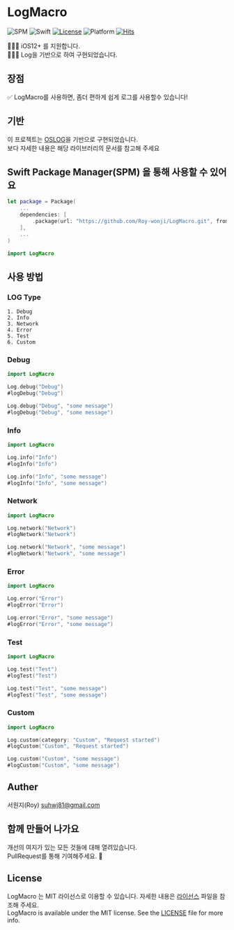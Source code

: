# LogMacro

![SPM](https://img.shields.io/badge/SPM-compatible-brightgreen.svg)
![Swift](https://img.shields.io/badge/Swift-6.0-orange.svg)
[![License](https://img.shields.io/github/license/pelagornis/PLCommand)](https://github.com/pelagornis/PLCommand/blob/main/LICENSE)
![Platform](https://img.shields.io/badge/platforms-macOS%2010.5-red)
[![Hits](https://hits.seeyoufarm.com/api/count/incr/badge.svg?url=https%3A%2F%2Fgithub.com%2FMonsteel%2FLogMacro&count_bg=%2379C83D&title_bg=%23555555&icon=&icon_color=%23E7E7E7&title=hits&edge_flat=false)](https://hits.seeyoufarm.com)

💁🏻‍♂️ iOS12+ 를 지원합니다.<br>
💁🏻‍♂️ Log을 기반으로 하여 구현되었습니다.<br>

## 장점
✅ LogMacro를 사용하면, 좀더 편하게 쉽게 로그를 사용할수 있습니다!


## 기반
이 프로젝트는 [OSLOG](https://developer.apple.com/documentation/os/oslog)을 기반으로 구현되었습니다.<br>
보다 자세한 내용은 해당 라이브러리의 문서를 참고해 주세요

## Swift Package Manager(SPM) 을 통해 사용할 수 있어요
```swift
let package = Package(
    ...
    dependencies: [
        .package(url: "https://github.com/Roy-wonji/LogMacro.git", from: "1.0.5")
    ],
    ...
)
```
```swift
import LogMacro
```

## 사용 방법</br>

### LOG Type
```
1. Debug
2. Info
3. Network
4. Error
5. Test
6. Custom
```

### Debug

```swift
import LogMacro

Log.debug("Debug")
#logDebug("Debug")

Log.debug("Debug", "some message")
#logDebug("Debug", "some message")
```

### Info

```swift
import LogMacro

Log.info("Info")
#logInfo("Info")

Log.info("Info", "some message")
#logInfo("Info", "some message")

```

### Network

```swift
import LogMacro

Log.network("Network")
#logNetwork("Network")

Log.network("Network", "some message")
#logNetwork("Network", "some message")
```

### Error

```swift
import LogMacro

Log.error("Error")
#logError("Error")

Log.error("Error", "some message")
#logError("Error", "some message")
```

### Test

```swift
import LogMacro

Log.test("Test")
#logTest("Test")

Log.test("Test", "some message")
#logTest("Test", "some message")
```

### Custom

```swift
import LogMacro

Log.custom(category: "Custom", "Request started")
#logCustom("Custom", "Request started")

Log.custom("Custom", "some message")
#logCustom("Custom", "some message")
```

## Auther
서원지(Roy) [suhwj81@gmail.com](suhwj81@gmail.com)


## 함께 만들어 나가요

개선의 여지가 있는 모든 것들에 대해 열려있습니다.<br>
PullRequest를 통해 기여해주세요. 🙏


## License

LogMacro 는 MIT 라이선스로 이용할 수 있습니다. 자세한 내용은 [라이선스](LICENSE) 파일을 참조해 주세요.<br>
LogMacro is available under the MIT license. See the  [LICENSE](LICENSE) file for more info.


